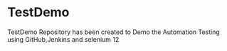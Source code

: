# TestDemo
TestDemo Repository has been created to Demo the Automation Testing using GitHub,Jenkins and selenium 
12

